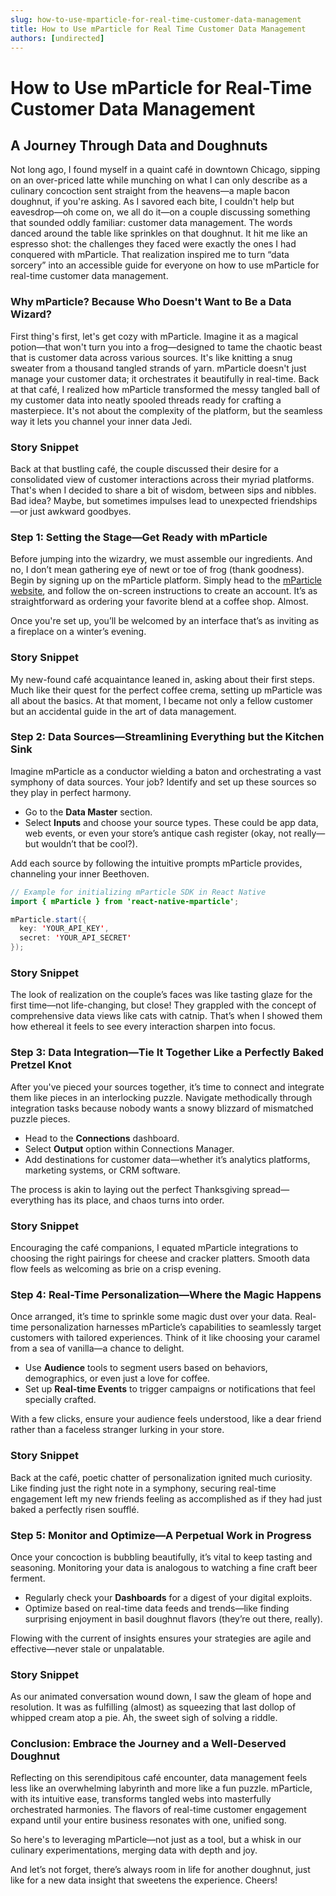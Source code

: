 ```yaml
---
slug: how-to-use-mparticle-for-real-time-customer-data-management
title: How to Use mParticle for Real Time Customer Data Management
authors: [undirected]
---
```



# How to Use mParticle for Real-Time Customer Data Management

## A Journey Through Data and Doughnuts

Not long ago, I found myself in a quaint café in downtown Chicago, sipping on an over-priced latte while munching on what I can only describe as a culinary concoction sent straight from the heavens—a maple bacon doughnut, if you're asking. As I savored each bite, I couldn't help but eavesdrop—oh come on, we all do it—on a couple discussing something that sounded oddly familiar: customer data management. The words danced around the table like sprinkles on that doughnut. It hit me like an espresso shot: the challenges they faced were exactly the ones I had conquered with mParticle. That realization inspired me to turn “data sorcery” into an accessible guide for everyone on how to use mParticle for real-time customer data management. 

### Why mParticle? Because Who Doesn't Want to Be a Data Wizard?

First thing's first, let's get cozy with mParticle. Imagine it as a magical potion—that won't turn you into a frog—designed to tame the chaotic beast that is customer data across various sources. It's like knitting a snug sweater from a thousand tangled strands of yarn. mParticle doesn't just manage your customer data; it orchestrates it beautifully in real-time. Back at that café, I realized how mParticle transformed the messy tangled ball of my customer data into neatly spooled threads ready for crafting a masterpiece. It's not about the complexity of the platform, but the seamless way it lets you channel your inner data Jedi.

### Story Snippet

Back at that bustling café, the couple discussed their desire for a consolidated view of customer interactions across their myriad platforms. That's when I decided to share a bit of wisdom, between sips and nibbles. Bad idea? Maybe, but sometimes impulses lead to unexpected friendships—or just awkward goodbyes.

### Step 1: Setting the Stage—Get Ready with mParticle

Before jumping into the wizardry, we must assemble our ingredients. And no, I don’t mean gathering eye of newt or toe of frog (thank goodness). Begin by signing up on the mParticle platform. Simply head to the [mParticle website](https://www.mparticle.com/), and follow the on-screen instructions to create an account. It’s as straightforward as ordering your favorite blend at a coffee shop. Almost.

Once you're set up, you’ll be welcomed by an interface that’s as inviting as a fireplace on a winter’s evening. 

### Story Snippet

My new-found café acquaintance leaned in, asking about their first steps. Much like their quest for the perfect coffee crema, setting up mParticle was all about the basics. At that moment, I became not only a fellow customer but an accidental guide in the art of data management.

### Step 2: Data Sources—Streamlining Everything but the Kitchen Sink

Imagine mParticle as a conductor wielding a baton and orchestrating a vast symphony of data sources. Your job? Identify and set up these sources so they play in perfect harmony.

- Go to the **Data Master** section.
- Select **Inputs** and choose your source types. These could be app data, web events, or even your store’s antique cash register (okay, not really—but wouldn’t that be cool?).

Add each source by following the intuitive prompts mParticle provides, channeling your inner Beethoven.

```java
// Example for initializing mParticle SDK in React Native
import { mParticle } from 'react-native-mparticle';

mParticle.start({
  key: 'YOUR_API_KEY',
  secret: 'YOUR_API_SECRET'
});
```

### Story Snippet

The look of realization on the couple’s faces was like tasting glaze for the first time—not life-changing, but close! They grappled with the concept of comprehensive data views like cats with catnip. That’s when I showed them how ethereal it feels to see every interaction sharpen into focus.

### Step 3: Data Integration—Tie It Together Like a Perfectly Baked Pretzel Knot

After you've pieced your sources together, it’s time to connect and integrate them like pieces in an interlocking puzzle. Navigate methodically through integration tasks because nobody wants a snowy blizzard of mismatched puzzle pieces.

- Head to the **Connections** dashboard.
- Select **Output** option within Connections Manager.
- Add destinations for customer data—whether it’s analytics platforms, marketing systems, or CRM software.

The process is akin to laying out the perfect Thanksgiving spread—everything has its place, and chaos turns into order.

### Story Snippet

Encouraging the café companions, I equated mParticle integrations to choosing the right pairings for cheese and cracker platters. Smooth data flow feels as welcoming as brie on a crisp evening. 

### Step 4: Real-Time Personalization—Where the Magic Happens

Once arranged, it’s time to sprinkle some magic dust over your data. Real-time personalization harnesses mParticle’s capabilities to seamlessly target customers with tailored experiences. Think of it like choosing your caramel from a sea of vanilla—a chance to delight.

- Use **Audience** tools to segment users based on behaviors, demographics, or even just a love for coffee.
- Set up **Real-time Events** to trigger campaigns or notifications that feel specially crafted. 

With a few clicks, ensure your audience feels understood, like a dear friend rather than a faceless stranger lurking in your store.

### Story Snippet

Back at the café, poetic chatter of personalization ignited much curiosity. Like finding just the right note in a symphony, securing real-time engagement left my new friends feeling as accomplished as if they had just baked a perfectly risen soufflé.

### Step 5: Monitor and Optimize—A Perpetual Work in Progress

Once your concoction is bubbling beautifully, it’s vital to keep tasting and seasoning. Monitoring your data is analogous to watching a fine craft beer ferment. 

- Regularly check your **Dashboards** for a digest of your digital exploits.
- Optimize based on real-time data feeds and trends—like finding surprising enjoyment in basil doughnut flavors (they’re out there, really).

Flowing with the current of insights ensures your strategies are agile and effective—never stale or unpalatable.

### Story Snippet

As our animated conversation wound down, I saw the gleam of hope and resolution. It was as fulfilling (almost) as squeezing that last dollop of whipped cream atop a pie. Ah, the sweet sigh of solving a riddle.

### Conclusion: Embrace the Journey and a Well-Deserved Doughnut

Reflecting on this serendipitous café encounter, data management feels less like an overwhelming labyrinth and more like a fun puzzle. mParticle, with its intuitive ease, transforms tangled webs into masterfully orchestrated harmonies. The flavors of real-time customer engagement expand until your entire business resonates with one, unified song.

So here's to leveraging mParticle—not just as a tool, but a whisk in our culinary experimentations, merging data with depth and joy.

And let’s not forget, there’s always room in life for another doughnut, just like for a new data insight that sweetens the experience. Cheers!